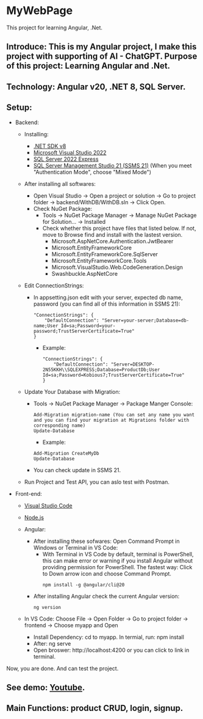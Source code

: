 # MyWebPage
This project for learning Angular, .Net.

## Introduce: This is my Angular project, I make this project with supporting of AI - ChatGPT. Purpose of this project: Learning Angular and .Net.

## Technology: Angular v20, .NET 8, SQL Server.

## Setup:
* Backend: 
    * Installing: 
        * [.NET SDK v8](https://dotnet.microsoft.com/en-us/download)
        * [Microsoft Visual Studio 2022](https://visualstudio.microsoft.com/fr/vs/)
        * [SQL Server 2022 Express](https://www.microsoft.com/en-us/sql-server/sql-server-downloads)
        * [SQL Server Management Studio 21 (SSMS 21)](https://learn.microsoft.com/en-us/ssms/install/install) (When you meet "Authentication Mode", choose "Mixed Mode")

    * After installing all softwares:
        * Open Visual Studio -> Open a project or solution -> Go to project folder -> backend/WithDB/WithDB.sln -> Click Open.
        * Check NuGet Package: 
            * Tools -> NuGet Package Manager -> Manage NuGet Package for Solution... -> Installed
            * Check whether this project have files that listed below. If not, move to Browse find and install with the lastest version.
                * Microsoft.AspNetCore.Authentication.JwtBearer
                * Microsoft.EntityFrameworkCore
                * Microsoft.EntityFrameworkCore.SqlServer
                * Microsoft.EntityFrameworkCore.Tools
                * Microsoft.VisualStudio.Web.CodeGeneration.Design
                * Swashbuckle.AspNetCore
    * Edit ConnectionStrings:
        * In appsetting.json edit with your server, expected db name, password (you can find all of this information in SSMS 21):
            ```
            "ConnectionStrings": {
                "DefaultConnection": "Server=your-server;Database=db-name;User Id=sa;Password=your-password;TrustServerCertificate=True"
            }
            ```

            * Example:
                ```
                "ConnectionStrings": {
                    "DefaultConnection": "Server=DESKTOP-2N55KKH\\SQLEXPRESS;Database=ProductDb;User Id=sa;Password=Kobious7;TrustServerCertificate=True"
                }
                ```
    * Update Your Database with Migration:
        * Tools -> NuGet Package Manager -> Package Manger Console:
            ```
            Add-Migration migration-name (You can set any name you want and you can find your migration at Migrations folder with corresponding name)
            Update-Database
            ```
            * Example:
            ``` 
            Add-Migration CreateMyDb
            Update-Database
            ```
        * You can check update in SSMS 21.
    * Run Project and Test API, you can aslo test with Postman.
    
* Front-end:
    * [Visual Studio Code](https://code.visualstudio.com/)
    * [Node.js](https://nodejs.org/fr/download)

    * Angular:
        * After installing these sofwares: Open Command Prompt in Windows or Terminal in VS Code:
            * With Terminal in VS Code by default, terminal is PowerShell, this can make error or warning if you install Angular without providing permission for PowerShell. The fastest way: Click to Down arrow icon and choose Command Prompt.
                ```
                npm install -g @angular/cli@20
                ```
        * After installing Angular check the current Angular version:
            ```
            ng version
            ```

    * In VS Code: Choose File -> Open Folder -> Go to project folder -> frontend -> Choose myapp and Open
        * Install Dependency: cd to myapp. In termial, run: npm install
        * After: ng serve
        * Open broswer: http://localhost:4200 or you can click to link in terminal.

Now, you are done. And can test the project.

## See demo: [Youtube](https://youtu.be/VzjXG97gbNc?si=8K-7DFJ4dI7oc9K4).
            
## Main Functions: product CRUD, login, signup.
